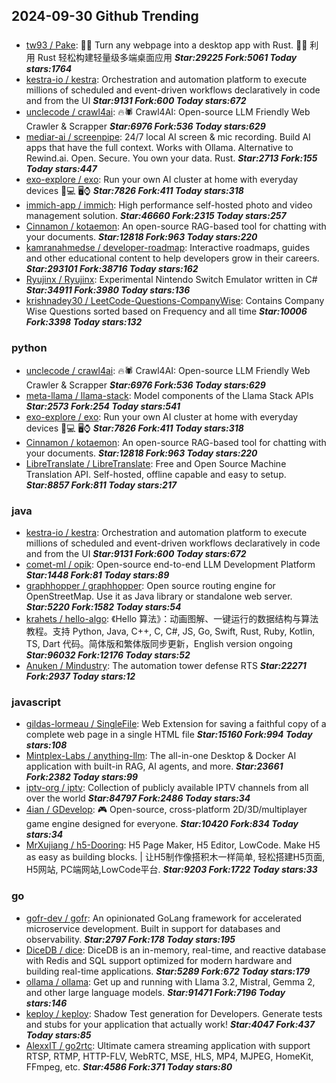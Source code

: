 ## 2024-09-30 Github Trending

### 
* [tw93 / Pake](https://github.com/tw93/Pake): 🤱🏻 Turn any webpage into a desktop app with Rust. 🤱🏻 利用 Rust 轻松构建轻量级多端桌面应用 ***Star:29225 Fork:5061 Today stars:1764***
* [kestra-io / kestra](https://github.com/kestra-io/kestra): Orchestration and automation platform to execute millions of scheduled and event-driven workflows declaratively in code and from the UI ***Star:9131 Fork:600 Today stars:672***
* [unclecode / crawl4ai](https://github.com/unclecode/crawl4ai): 🔥🕷️ Crawl4AI: Open-source LLM Friendly Web Crawler & Scrapper ***Star:6976 Fork:536 Today stars:629***
* [mediar-ai / screenpipe](https://github.com/mediar-ai/screenpipe): 24/7 local AI screen & mic recording. Build AI apps that have the full context. Works with Ollama. Alternative to Rewind.ai. Open. Secure. You own your data. Rust. ***Star:2713 Fork:155 Today stars:447***
* [exo-explore / exo](https://github.com/exo-explore/exo): Run your own AI cluster at home with everyday devices 📱💻 🖥️⌚ ***Star:7826 Fork:411 Today stars:318***
* [immich-app / immich](https://github.com/immich-app/immich): High performance self-hosted photo and video management solution. ***Star:46660 Fork:2315 Today stars:257***
* [Cinnamon / kotaemon](https://github.com/Cinnamon/kotaemon): An open-source RAG-based tool for chatting with your documents. ***Star:12818 Fork:963 Today stars:220***
* [kamranahmedse / developer-roadmap](https://github.com/kamranahmedse/developer-roadmap): Interactive roadmaps, guides and other educational content to help developers grow in their careers. ***Star:293101 Fork:38716 Today stars:162***
* [Ryujinx / Ryujinx](https://github.com/Ryujinx/Ryujinx): Experimental Nintendo Switch Emulator written in C# ***Star:34911 Fork:3980 Today stars:136***
* [krishnadey30 / LeetCode-Questions-CompanyWise](https://github.com/krishnadey30/LeetCode-Questions-CompanyWise): Contains Company Wise Questions sorted based on Frequency and all time ***Star:10006 Fork:3398 Today stars:132***

### python
* [unclecode / crawl4ai](https://github.com/unclecode/crawl4ai): 🔥🕷️ Crawl4AI: Open-source LLM Friendly Web Crawler & Scrapper ***Star:6976 Fork:536 Today stars:629***
* [meta-llama / llama-stack](https://github.com/meta-llama/llama-stack): Model components of the Llama Stack APIs ***Star:2573 Fork:254 Today stars:541***
* [exo-explore / exo](https://github.com/exo-explore/exo): Run your own AI cluster at home with everyday devices 📱💻 🖥️⌚ ***Star:7826 Fork:411 Today stars:318***
* [Cinnamon / kotaemon](https://github.com/Cinnamon/kotaemon): An open-source RAG-based tool for chatting with your documents. ***Star:12818 Fork:963 Today stars:220***
* [LibreTranslate / LibreTranslate](https://github.com/LibreTranslate/LibreTranslate): Free and Open Source Machine Translation API. Self-hosted, offline capable and easy to setup. ***Star:8857 Fork:811 Today stars:217***

### java
* [kestra-io / kestra](https://github.com/kestra-io/kestra): Orchestration and automation platform to execute millions of scheduled and event-driven workflows declaratively in code and from the UI ***Star:9131 Fork:600 Today stars:672***
* [comet-ml / opik](https://github.com/comet-ml/opik): Open-source end-to-end LLM Development Platform ***Star:1448 Fork:81 Today stars:89***
* [graphhopper / graphhopper](https://github.com/graphhopper/graphhopper): Open source routing engine for OpenStreetMap. Use it as Java library or standalone web server. ***Star:5220 Fork:1582 Today stars:54***
* [krahets / hello-algo](https://github.com/krahets/hello-algo): 《Hello 算法》：动画图解、一键运行的数据结构与算法教程。支持 Python, Java, C++, C, C#, JS, Go, Swift, Rust, Ruby, Kotlin, TS, Dart 代码。简体版和繁体版同步更新，English version ongoing ***Star:96032 Fork:12176 Today stars:52***
* [Anuken / Mindustry](https://github.com/Anuken/Mindustry): The automation tower defense RTS ***Star:22271 Fork:2937 Today stars:12***

### javascript
* [gildas-lormeau / SingleFile](https://github.com/gildas-lormeau/SingleFile): Web Extension for saving a faithful copy of a complete web page in a single HTML file ***Star:15160 Fork:994 Today stars:108***
* [Mintplex-Labs / anything-llm](https://github.com/Mintplex-Labs/anything-llm): The all-in-one Desktop & Docker AI application with built-in RAG, AI agents, and more. ***Star:23661 Fork:2382 Today stars:99***
* [iptv-org / iptv](https://github.com/iptv-org/iptv): Collection of publicly available IPTV channels from all over the world ***Star:84797 Fork:2486 Today stars:34***
* [4ian / GDevelop](https://github.com/4ian/GDevelop): 🎮 Open-source, cross-platform 2D/3D/multiplayer game engine designed for everyone. ***Star:10420 Fork:834 Today stars:34***
* [MrXujiang / h5-Dooring](https://github.com/MrXujiang/h5-Dooring): H5 Page Maker, H5 Editor, LowCode. Make H5 as easy as building blocks. | 让H5制作像搭积木一样简单, 轻松搭建H5页面, H5网站, PC端网站,LowCode平台. ***Star:9203 Fork:1722 Today stars:33***

### go
* [gofr-dev / gofr](https://github.com/gofr-dev/gofr): An opinionated GoLang framework for accelerated microservice development. Built in support for databases and observability. ***Star:2797 Fork:178 Today stars:195***
* [DiceDB / dice](https://github.com/DiceDB/dice): DiceDB is an in-memory, real-time, and reactive database with Redis and SQL support optimized for modern hardware and building real-time applications. ***Star:5289 Fork:672 Today stars:179***
* [ollama / ollama](https://github.com/ollama/ollama): Get up and running with Llama 3.2, Mistral, Gemma 2, and other large language models. ***Star:91471 Fork:7196 Today stars:146***
* [keploy / keploy](https://github.com/keploy/keploy): Shadow Test generation for Developers. Generate tests and stubs for your application that actually work! ***Star:4047 Fork:437 Today stars:85***
* [AlexxIT / go2rtc](https://github.com/AlexxIT/go2rtc): Ultimate camera streaming application with support RTSP, RTMP, HTTP-FLV, WebRTC, MSE, HLS, MP4, MJPEG, HomeKit, FFmpeg, etc. ***Star:4586 Fork:371 Today stars:80***
